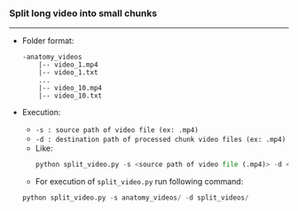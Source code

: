 ### Split long video into small chunks
----

- Folder format:
    ```
    -anatomy_videos
        |-- video_1.mp4
        |-- video_1.txt
        ...
        |-- video_10.mp4
        |-- video_10.txt
    ```


- Execution:

    - ``` -s : source path of video file (ex: .mp4) ```
    - ``` -d : destination path of processed chunk video files (ex: .mp4) ```

    <!-- - ``` -t : path of times.txt file which is included 'start-time' and 'end-time' in seconds. ``` -->

    - Like:
        ```python
        python split_video.py -s <source path of video file (.mp4)> -d <destination path of processed chunk video files (.mp4)> 
        ```
    - For execution of `split_video.py` run following command: 
    ```python
    python split_video.py -s anatomy_videos/ -d split_videos/
    ```
